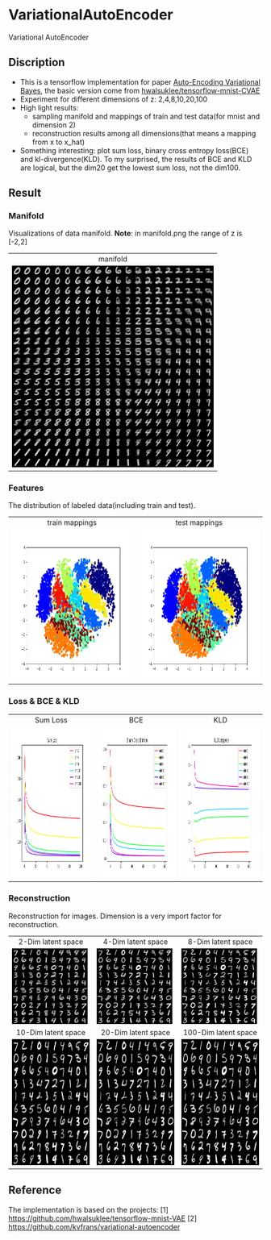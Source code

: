 # VariationalAutoEncoder
Variational AutoEncoder

## Discription
- This is a tensorflow implementation for paper [Auto-Encoding Variational Bayes](https://arxiv.org/abs/1312.6114), the basic version come from [hwalsuklee/tensorflow-mnist-CVAE](https://github.com/hwalsuklee/tensorflow-mnist-CVAE)
- Experiment for different dimensions of z: 2,4,8,10,20,100
- High light results:
	- sampling manifold and mappings of train and test data(for mnist and dimension 2)
	- reconstruction results among all dimensions(that means a mapping from x to x_hat)
- Something interesting: plot sum loss, binary cross entropy loss(BCE) and kl-divergence(KLD). To my surprised, the results of BCE and KLD are logical, but the dim20 get the lowest sum loss, not the dim100.
	

## Result
### Manifold
Visualizations of data manifold. **Note**: in manifold.png the range of z is [-2,2]
<table align='center'>
	<tr align='center'>
		<td> manifold </td>
	</tr>
	<tr>
		<td><img src = 'save/manifold.png' height = '400px'></td>
	</tr>
</table>


### Features
The distribution of labeled data(including train and test).
<table align='center'>
	<tr align='center'>
		<td> train mappings </td>
		<td> test mappings </td>
	</tr>
	<tr>
		<td><img src = 'save/train_z_map.png' height = '300px'>
		<td><img src = 'save/test_z_map.png' height = '300px'>
	</tr>
</table>

### Loss & BCE & KLD
<table align='center'>
	<tr align='center'>
		<td> Sum Loss </td>
		<td> BCE </td>
		<td> KLD </td>
	</tr>
	<tr>
		<td><img src = 'save/Loss.png' height = '300px'>
		<td><img src = 'save/BCE.png' height = '300px'>
		<td><img src = 'save/KLD.png' height = '300px'>
	</tr>
</table>


### Reconstruction
Reconstruction for images. Dimension is a very import factor for reconstruction.
<table align='center'>
	<tr align='center'>
		<td> 2-Dim latent space </td>
		<td> 4-Dim latent space </td>
		<td> 8-Dim latent space </td>
	</tr>
	<tr>
		<td><img src = 'save/dim2.png' height = '150px'>
		<td><img src = 'save/dim4.png' height = '150px'>
		<td><img src = 'save/dim8.png' height = '150px'>
	</tr>
	<tr align='center'>
		<td> 10-Dim latent space </td>
		<td> 20-Dim latent space </td>
		<td> 100-Dim latent space </td>
	</tr>
	<tr>
		<td><img src = 'save/dim10.png' height = '250px'>
		<td><img src = 'save/dim20.png' height = '250px'>
		<td><img src = 'save/dim100.png' height = '250px'>
	</tr>
</table>

## Reference
The implementation is based on the projects: 
[1] https://github.com/hwalsuklee/tensorflow-mnist-VAE
[2] https://github.com/kvfrans/variational-autoencoder 